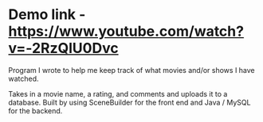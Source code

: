 # Demo link - https://www.youtube.com/watch?v=-2RzQlU0Dvc

Program I wrote to help me keep track of what movies and/or shows I have watched. 

Takes in a movie name, a rating, and comments and uploads it to a database. Built by using SceneBuilder for the front end and Java / MySQL for the backend. 
